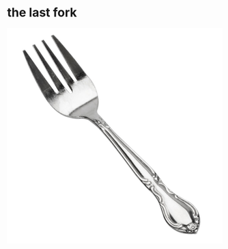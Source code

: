 # the last fork

![alt text](https://github.com/chjno/the_last_fork/blob/master/the_last_fork.jpg "The Last Fork")

